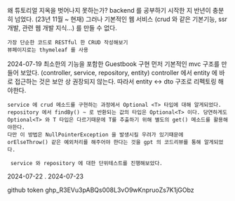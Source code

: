 
왜 튜토리얼 지옥을 벗어나지 못하는가?
	 backend 를 공부하기 시작한 지 반년이 충분히 넘었다. (23년 11월 ~ 현재)
	 그러나 기본적인 웹 서비스 (crud 와 같은 기본기능, ssr 개발, 관련 웹 개발 지식...) 를 
	 만들 수 없다. 
```
가장 단순한 코드로 RESTful 한 CRUD 작성해보기
뷰페이지로는 thymeleaf 를 사용 
```
2024-07-19 최소한의 기능을 포함한 Guestbook 구현
	먼저 기본적인 mvc 구조를 만들어 보았다. (controller, service, repository, entity)
	controller 에서 entity 에 바로 접근하는 것은 보안 상 권장되지 않는다.
	따라서 entity <-> dto 구조로 리펙토링 해야한다.
	
	service 에 crud 메소드를 구현하는 과정에서 Optional <T> 타입에 대해 알게되었다.  
	repository 에서 findBy() ~ 로 반환되는 값의 타입은 Optional<T> 이다. 당연하게도Optional<T> 와 T 타입은 다르기때문에 T를 추출하기 위해 별도의 get() 메소드를 활용해야한다.
	다만 이 방법은 NullPointerException 을 발생시킬 우려가 있기때문에 
	orElseThrow() 같은 예외처리를 해주어야 한다는 것을 gpt 의 코드리뷰를 통해 알게되었다. 
	
	 service 와 repository 에 대한 단위테스트를 진행해보았다.
2024-07-22 
	.
2024-07-23


github token
	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